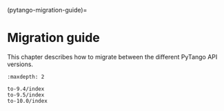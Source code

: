 (pytango-migration-guide)=

# Migration guide

This chapter describes how to migrate between the
different PyTango API versions.

```{toctree}
:maxdepth: 2

to-9.4/index
to-9.5/index
to-10.0/index
```

